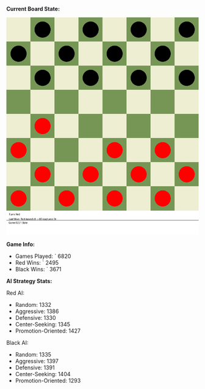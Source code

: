 
**Current Board State:**  
<!-- START_GIF -->
![Checkers Game](./checkers_game.gif)
<!-- END_GIF -->

**Game Info:**  
- Games Played: `<!-- GAMES_PLAYED --> 6820
- Red Wins: `<!-- RED_WINS --> 2495
- Black Wins: `<!-- BLACK_WINS --> 3671

<!-- AI_STATS -->
**AI Strategy Stats:**

Red AI:
- Random: 1332
- Aggressive: 1386
- Defensive: 1330
- Center-Seeking: 1345
- Promotion-Oriented: 1427

Black AI:
- Random: 1335
- Aggressive: 1397
- Defensive: 1391
- Center-Seeking: 1404
- Promotion-Oriented: 1293

